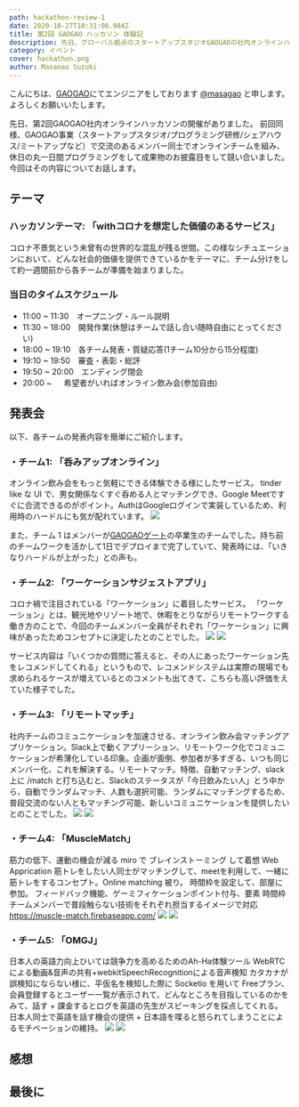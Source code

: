 ```yaml
---
path: hackathon-review-1
date: 2020-10-27T10:31:08.984Z
title: 第2回 GAOGAO ハッカソン 体験記
description: 先日、グローバル拠点のスタートアップスタジオGAOGAOの社内オンラインハッカソン第2回の開催がありました。  今回もGAOGAO事業（スタートアップスタジオ/プログラミング研修/シェアハウス/ミートアップなど）で交流のあるメンバー同士でオンラインチームを組み、休日の丸一日間プログラミングをして成果物のお披露目をして競い合いました。
category: イベント
cover: hackathon.png
author: Masanao Suzuki
---
```

こんにちは、[GAOGAO](https://gaogao.asia/)にてエンジニアをしております [@masagao](https://twitter.com/masagaogaoasia) と申します。よろしくお願いいたします。

先日、第2回GAOGAO社内オンラインハッカソンの開催がありました。
前回同様、GAOGAO事業（スタートアップスタジオ/プログラミング研修/シェアハウス/ミートアップなど）で交流のあるメンバー同士でオンラインチームを組み、休日の丸一日間プログラミングをして成果物のお披露目をして競い合いました。
今回はその内容についてお話します。

## テーマ

### ハッカソンテーマ: 「withコロナを想定した価値のあるサービス」
コロナ不景気という未曾有の世界的な混乱が残る世間。この様なシチュエーションにおいて、どんな社会的価値を提供できているかをテーマに、チーム分けをして約一週間前から各チームが準備を始まりました。

### 当日のタイムスケジュール
- 11:00 ~ 11:30　オープニング・ルール説明
- 11:30 ~ 18:00　開発作業(休憩はチームで話し合い随時自由にとってください)
- 18:00 ~ 19:10　各チーム発表・質疑応答(1チーム10分から15分程度)
- 19:10 ~ 19:50　審査・表彰・総評
- 19:50 ~ 20:00　エンディング閉会
- 20:00 ~     　 希望者がいればオンライン飲み会(参加自由)

## 発表会
以下、各チームの発表内容を簡単にご紹介します。

### ・チーム1: 「呑みアップオンライン」
オンライン飲み会をもっと気軽にできる体験できる様にしたサービス。
tinder like な UI で、男女関係なくすぐ呑める人とマッチングでき、Google Meetですぐに合流できるのがポイント。AuthはGoogleログインで実装しているため、利用時のハードルにも気が配れています。
![](hackathon_01.png)

また、チーム 1 はメンバーが[GAOGAOゲート](https://gaogao.asia/ja/gate/)の卒業生のチームでした。持ち前のチームワークを活かして1日でデプロイまで完了していて、発表時には、「いきなりハードルが上がった」との声も。

### ・チーム2: 「ワーケーションサジェストアプリ」
コロナ禍で注目されている「ワーケーション」に着目したサービス。
「ワーケーション」とは、観光地やリゾート地で、休暇をとりながらリモートワークする働き方のことで、今回のチームメンバー全員がそれぞれ「ワーケーション」に興味があったためコンセプトに決定したとのことでした。
![](hackathon_02.png)
![](hackathon_08.png)

サービス内容は「いくつかの質問に答えると、その人にあったワーケーション先をレコメンドしてくれる」というもので、レコメンドシステムは実際の現場でも求められるケースが増えているとのコメントも出てきて、こちらも高い評価をえていた様子でした。


### ・チーム3: 「リモートマッチ」
社内チームのコミュニケーションを加速させる、オンライン飲み会マッチングアプリケーション。Slack上で動くアプリーション、リモートワーク化でコミュニケーションが希薄化している印象。企画が面倒、参加者が多すぎる、いつも同じメンバー化、これを解決する。リモートマッチ。特徴、自動マッチング、slack上に /match と打ち込むと、Slackのステータスが「今日飲みたい人」とう中から、自動でランダムマッチ、人数も選択可能、ランダムにマッチングするため、普段交流のない人ともマッチング可能、新しいコミュニケーションを提供したいとのことでした。
![](hackathon_04.jpeg)
![](hackathon_05.jpeg)

### ・チーム4: 「MuscleMatch」
筋力の低下、運動の機会が減る
miro で ブレインストーミング して着想
Web Apprication 
筋トレをしたい人同士がマッチングして、meetを利用して、一緒に筋トレをするコンセプト。Online matching 被り。
時間枠を設定して、部屋に参加。
フィードバック機能、ゲーミフィケーションポイント付与、要素
時間枠
チームメンバーで普段触らない技術をそれぞれ担当するイメージで対応
https://muscle-match.firebaseapp.com/
![](hackathon_06.png)
![](hackathon_07.png)

### ・チーム5: 「OMGJ」
日本人の英語力向上ひいては競争力を高めるためのAh-Ha体験ツール
WebRTCによる動画&音声の共有+webkitSpeechRecognitionによる音声検知
カタカナが誤検知にならない様に、平仮名を検知した際に Socketio を用いて
Freeプラン、会員登録するとユーザー一覧が表示されて、どんなところを目指しているのかをみて、話す + 課金するとログを英語の先生がスピーキングを採点してくれる。
日本人同士で英語を話す機会の提供 + 日本語を喋ると怒られてしまうことによるモチベーションの維持。
![](hackathon_03.png)
![](hackathon_09.png)

## 感想

## 最後に
